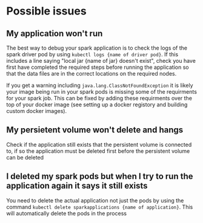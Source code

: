 # Possible issues

## My application won't run
The best way to debug your spark application is to check the logs of the spark driver pod by using `kubectl logs {name of driver pod}`. If this includes a line saying "local jar {name of jar} doesn't exist", check you have first have completed the required steps before running the application so that the data files are in the correct locations on the required nodes.

If you get a warning including `java.lang.ClassNotFoundException` it is likely your image being run in your spark pods is missing some of the requirments for your spark job. This can be fixed by adding these requirments over the top of your docker image (see setting up a docker registory and building custom docker images). 

## My persietent volume won't delete and hangs
Check if the application still exists that the persistent volume is connected to, if so the application must be deleted first before the persistent volume can be deleted

## I deleted my spark pods but when I try to run the application again it says it still exists
You need to delete the actual application not just the pods by using the command `kubectl delete sparkapplications {name of application}`. This will automatically delete the pods in the process